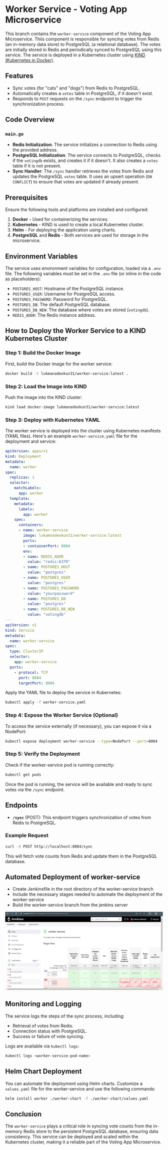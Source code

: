 # Worker Service - Voting App Microservice

This branch contains the  `worker-service` component of the Voting App Microservice. Thiis component is  responsible for syncing votes from Redis (an in-memory data store) to PostgreSQL (a relational database). The votes are initially stored in Redis and periodically synced to PostgreSQL using this service. The service is deployed in a Kubernetes cluster using [KIND (Kubernetes in Docker)](https://kind.sigs.k8s.io/).

## Features
- Sync votes (for "cats" and "dogs") from Redis to PostgreSQL.
- Automatically creates a `votes` table in PostgreSQL, if it doesn't exist.
- Responds to `POST` requests on the `/sync` endpoint to trigger the synchronization process.

## Code Overview

### `main.go`

- **Redis Initialization**: The service initializes a connection to Redis using the provided address.
- **PostgreSQL Initialization**: The service connects to PostgreSQL, checks if the `votingdb` exists, and creates it if it doesn't. It also creates a `votes` table if it is not present.
- **Sync Handler**: The `/sync` handler retrieves the votes from Redis and updates the PostgreSQL `votes` table. It uses an upsert operation (`ON CONFLICT`) to ensure that votes are updated if already present.

## Prerequisites

Ensure the following tools and platforms are installed and configured:
1. **Docker** - Used for containerizing the services.
2. **Kubernetes** - KIND is used to create a local Kubernetes cluster.
3. **Helm** - For deploying the application using charts.
4. **PostgreSQL** and **Redis** - Both services are used for storage in the microservice.

## Environment Variables
The service uses environment variables for configuration, loaded via a `.env` file. The following variables must be set in the `.env` file (or inline in the code as placeholders):
- `POSTGRES_HOST`: Hostname of the PostgreSQL instance.
- `POSTGRES_USER`: Username for PostgreSQL access.
- `POSTGRES_PASSWORD`: Password for PostgreSQL.
- `POSTGRES_DB`: The default PostgreSQL database.
- `POSTGRES_DB_NEW`: The database where votes are stored (`votingdb`).
- `REDIS_ADDR`: The Redis instance address.

## How to Deploy the Worker Service to a KIND Kubernetes Cluster

### Step 1: Build the Docker Image
First, build the Docker image for the worker service:
```bash
docker build -t lukmanadeokun31/worker-service:latest .
```

### Step 2: Load the Image into KIND
Push the image into the KIND cluster:
```bash
kind load docker-image lukmanadeokun31/worker-service:latest
```

### Step 3: Deploy with Kubernetes YAML
The worker service is deployed into the cluster using Kubernetes manifests (YAML files). Here's an example `worker-service.yaml` file for the deployment and service:

```yaml
apiVersion: apps/v1
kind: Deployment
metadata:
  name: worker
spec:
  replicas: 1
  selector:
    matchLabels:
      app: worker
  template:
    metadata:
      labels:
        app: worker
    spec:
      containers:
      - name: worker-service
        image: lukamnadeokun31/worker-service:latest
        ports:
        - containerPort: 8084
        env:
        - name: REDIS_ADDR
          value: "redis:6379"
        - name: POSTGRES_HOST
          value: "postgres"
        - name: POSTGRES_USER
          value: "postgres"
        - name: POSTGRES_PASSWORD
          value: "yourpassword"
        - name: POSTGRES_DB
          value: "postgres"
        - name: POSTGRES_DB_NEW
          value: "votingdb"
---
apiVersion: v1
kind: Service
metadata:
  name: worker-service
spec:
  type: ClusterIP
  selector:
    app: worker-service
  ports:
    - protocol: TCP
      port: 8084
      targetPort: 8084
```

Apply the YAML file to deploy the service in Kubernetes:
```bash
kubectl apply -f worker-service.yaml
```

### Step 4: Expose the Worker Service (Optional)
To access the service externally (if necessary), you can expose it via a NodePort:
```bash
kubectl expose deployment worker-service --type=NodePort --port=8084
```

### Step 5: Verify the Deployment
Check if the worker-service pod is running correctly:
```bash
kubectl get pods
```

Once the pod is running, the service will be available and ready to sync votes via the `/sync` endpoint.

## Endpoints

- **`/sync`** (POST): This endpoint triggers synchronization of votes from Redis to PostgreSQL.

### Example Request
```bash
curl -X POST http://localhost:8084/sync
```

This will fetch vote counts from Redis and update them in the PostgreSQL database.



## Automated Deployment of worker-service
* Create Jenkinsfile in the root directory of the worker-service branch
* Include the necessary stages needed to automate the deployment of the worker-service
* Build the worker-service branch from the jenkins server

![worker-service-pipeline](./images/worker-service-pipeline.png)


## Monitoring and Logging

The service logs the steps of the sync process, including:
- Retrieval of votes from Redis.
- Connection status with PostgreSQL.
- Success or failure of vote syncing.

Logs are available via `kubectl logs`:
```bash
kubectl logs <worker-service-pod-name>
```

## Helm Chart Deployment

You can automate the deployment using Helm charts. Customize a `values.yaml` file for the worker-service and use the following commands:

```bash
helm install worker ./worker-chart -f ./worker-chart/values.yaml
```

## Conclusion

The `worker-service` plays a critical role in syncing vote counts from the in-memory Redis store to the persistent PostgreSQL database, ensuring data consistency. This service can be deployed and scaled within the Kubernetes cluster, making it a reliable part of the Voting App Microservice.

